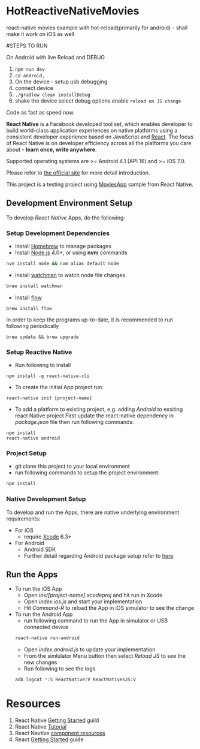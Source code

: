 

# HotReactiveNativeMovies
react-native movies example with hot-reload(primarily for android) - shall make it work on iOS as well

#STEPS TO RUN

On Android with live Reload and DEBUG
1) `npm run dev`
2) `cd android,`
3) On the device - setup usb debugging
4) connect device
5) `./gradlew clean installDebug`
6) shake the device select debug options enable `reload on JS change`

Code as fast as speed now.

**React Native** is a Facebook developed tool set, which enables developer to build world-class application experiences on native platforms using a consistent developer experience based on JavaScript and [React](http://facebook.github.io/react). The focus of React Native is on developer efficiency across all the platforms you care about - **learn once, write anywhere**. 

Supported operating systems are >= Android 4.1 (API 16) and >= iOS 7.0.

Please refer to [the official site](https://facebook.github.io/react-native/) for more detail introduction.

This project is a testing project using [MoviesApp](https://github.com/facebook/react-native/tree/master/Examples/Movies) sample from React Native.

## Development Environment Setup
To develop *React Native* Apps, do the following:

### Setup Development Dependencies
* Install [Homebrew](http://brew.sh/) to manage packages
* Install [Node.js](https://nodejs.org/) 4.0+, or using **nvm** commands
```sh
nvm install node && nvm alias default node
```
* Install [watchman](https://facebook.github.io/watchman/) to watch node file changes
```sh
brew install watchman
```
* Install [flow](http://www.flowtype.org/)
```
brew install flow
```

In order to keep the programs up-to-date, it is recommended to run following periodically
```
brew update && brew upgrade
```

### Setup Reactive Native
* Run following to install
```
npm install -g react-native-cli
```

* To create the initial App project run:
```
react-native init [project-name]
```

* To add a platform to existing project, e.g. adding *Android* to exsiting react Native project
First update the react-native dependency in *package.json* file then run following commands:
```
npm install
react-native android
```

### Project Setup
* git clone this project to your local environment
* run following commands to setup the project environment:
```sh
npm install
```

### Native Development Setup
To develop and run the Apps, there are native underlying environment requirements:
* For iOS
  * require [Xcode](https://developer.apple.com/xcode/downloads/) 6.3+
* For Android
  * Android SDK
  * Further detail regarding Android package setup refer to [here](https://facebook.github.io/react-native/docs/android-setup.html)

## Run the Apps
* To run the iOS App
  * Open *ios/[project-name].xcodeproj* and hit run in Xcode
  * Open *index.ios.js* and start your implementation
  * Hit *Command-R* to reload the App in iOS simulator to see the change
* To run the Android App
  * run following command to run the App in simulator or USB connected device
  ```sh
  react-native run-android
  ```
  * Open *index.android.js* to update your implementation
  * From the simlulator Menu button then select *Reload JS* to see the new changes
  * Run following to see the logs
  ```sh
  adb logcat *:S ReactNative:V ReactNativesJS:V
  ```

# Resources
1. React Native [Getting Started](https://facebook.github.io/react-native/docs/getting-started.html#content) guild
1. React Native [Tutorial](https://facebook.github.io/react-native/docs/tutorial.html#content)
1. React Navtive [component resources](http://www.reactnative.com/)
1. React [Getting Started](http://facebook.github.io/react/docs/getting-started.html) guide
